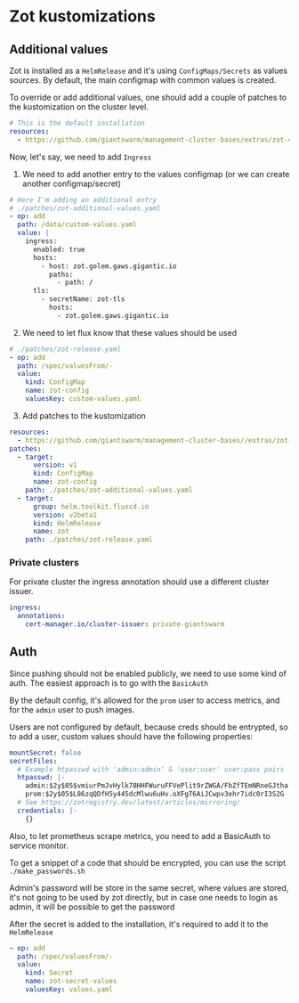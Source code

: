 # Zot kustomizations

## Additional values

Zot is installed as a `HelmRelease` and it's using `ConfigMaps/Secrets` as values sources. By default, the main configmap with common values is created.

To override or add additional values, one should add a couple of patches to the kustomization on the cluster level.

```yaml
# This is the default installation
resources:
  - https://github.com/giantswarm/management-cluster-bases/extras/zot-cache?ref=main
```

Now, let's say, we need to add `Ingress`

1. We need to add another entry to the values configmap (or we can create another configmap/secret)

```yaml
# Here I'm adding an additional entry
# ./patches/zot-additional-values.yaml
- op: add
  path: /data/custom-values.yaml
  value: |
    ingress:
      enabled: true
      hosts:
        - host: zot.golem.gaws.gigantic.io
          paths:
            - path: /
      tls:
        - secretName: zot-tls
          hosts:
            - zot.golem.gaws.gigantic.io
```

2. We need to let flux know that these values should be used

```yaml
# ./patches/zot-release.yaml
- op: add
  path: /spec/valuesFrom/-
  value:
    kind: ConfigMap
    name: zot-config
    valuesKey: custom-values.yaml
```

3. Add patches to the kustomization

```yaml
resources:
  - https://github.com/giantswarm/management-cluster-bases//extras/zot-cache?ref=main
patches:
  - target:
      version: v1
      kind: ConfigMap
      name: zot-config
    path: ./patches/zot-additional-values.yaml
  - target:
      group: helm.toolkit.fluxcd.io
      version: v2beta1
      kind: HelmRelease
      name: zot
    path: ./patches/zot-release.yaml
```

### Private clusters

For private cluster the ingress annotation should use a different cluster issuer.

```yaml
ingress:
  annotations:
    cert-manager.io/cluster-issuer: private-giantswarm
```

## Auth

Since pushing should not be enabled publicly, we need to use some kind of auth. The easiest approach is to go with the `BasicAuth`

By the default config, it's allowed for the `prom` user to access metrics, and for the `admin` user to push images.

Users are not configured by default, because creds should be entrypted, so to add a user, custom values should have the following properties:

```yaml
mountSecret: false
secretFiles:
  # Example htpasswd with 'admin:admin' & 'user:user' user:pass pairs
  htpasswd: |-
    admin:$2y$05$vmiurPmJvHylk78HHFWuruFFVePlit9rZWGA/FbZfTEmNRneGJtha
    prom:$2y$05$L86zqQDfH5y445dcMlwu6uHv.oXFgT6AiJCwpv3ehr7idc0rI3S2G
  # See https://zotregistry.dev/latest/articles/mirroring/
  credentials: |-
    {}
```

Also, to let prometheus scrape metrics, you need to add a BasicAuth to service monitor.

To get a snippet of a code that should be encrypted, you can use the script `./make_passwords.sh`

Admin's password will be store in the same secret, where values are stored, it's not going to be used by zot directly, but in case one needs to login as admin, it will be possible to get the password

After the secret is added to the installation, it's required to add it to the `HelmRelease`

```yaml
- op: add
  path: /spec/valuesFrom/-
  value:
    kind: Secret
    name: zot-secret-values
    valuesKey: values.yaml
```
